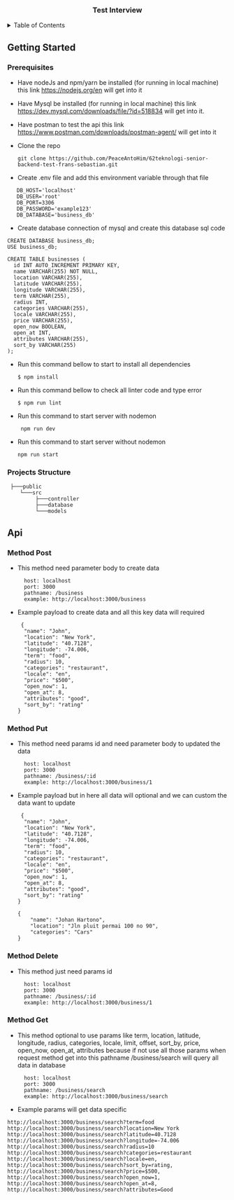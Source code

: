 <a name="readme-top"></a>

<!-- PROJECT LOGO -->
<br />
<div align="center">

<h3 align="center">Test Interview</h3>

</div>

<!-- TABLE OF CONTENTS -->
<details>
  <summary>Table of Contents</summary>
  <ol>
    <li>
      <a href="#getting-started">Getting Started</a>
      <ul>
        <li><a href="#prerequisites">Prerequisites</a></li>
        <li><a href="#projects-structure">Projects structure</a></li>
      </ul>
    </li>
    <li>
      <a href="#api">API</a>
         <ul>
            <li>
               <a href="#method-post">Method Post</a>
            </li>
            <li>
                <a href="#method-put">Method Put</a>
            </li>
            <li>
                <a href="#method-delete">Method Delete</a>
            </li>
            <li>
               <a href="#method-get">Method Get</a>
            </li>
         </ul>
    </li>
  </ol>
</details>

<!-- ABOUT THE PROJECT -->

<!-- GETTING STARTED -->

## Getting Started

### Prerequisites

- Have nodeJs and npm/yarn be installed (for running in local machine) this link https://nodejs.org/en will get into it
- Have Mysql be installed (for running in local machine) this link https://dev.mysql.com/downloads/file/?id=518834 will get into it.
- Have postman to test the api this link https://www.postman.com/downloads/postman-agent/ will get into it


- Clone the repo
  ```
  git clone https://github.com/PeaceAntoHim/62teknologi-senior-backend-test-frans-sebastian.git
   ```

- Create .env file and add this environment variable through that file
```
   DB_HOST='localhost'
   DB_USER='root'
   DB_PORT=3306
   DB_PASSWORD='example123'
   DB_DATABASE='business_db'
```

- Create database connection of mysql and create this database sql code
```
CREATE DATABASE business_db;
USE business_db;

CREATE TABLE businesses (
  id INT AUTO_INCREMENT PRIMARY KEY,
  name VARCHAR(255) NOT NULL,
  location VARCHAR(255),
  latitude VARCHAR(255),
  longitude VARCHAR(255),
  term VARCHAR(255),
  radius INT,
  categories VARCHAR(255),
  locale VARCHAR(255),
  price VARCHAR(255),
  open_now BOOLEAN,
  open_at INT,
  attributes VARCHAR(255),
  sort_by VARCHAR(255)
);
```
  

- Run this command bellow to start to install all dependencies

  ```
  $ npm install
  ```

- Run this command bellow to check all linter code and type error 
   ```
   $ npm run lint
   ```

- Run this command to start server with nodemon
  ```
   npm run dev
  ```

- Run this command to start server without nodemon
  ```
  npm run start
  ```



### Projects Structure
```
 ├───public
    └───src
         ├───controller
         ├───database
         └───models
```

## Api

### Method Post
- This method need parameter body to create data
  ```
    host: localhost
    port: 3000
    pathname: /business
    example: http://localhost:3000/business
  ```
- Example payload to create data and all this key data will required
  ```
   {
    "name": "John",
    "location": "New York",
    "latitude": "40.7128",
    "longitude": -74.006,
    "term": "food",
    "radius": 10,
    "categories": "restaurant",
    "locale": "en",
    "price": "$500",
    "open_now": 1,
    "open_at": 8,
    "attributes": "good",
    "sort_by": "rating"
  }
  ```
### Method Put

- This method need params id and need parameter body to updated the data
  ```
    host: localhost
    port: 3000
    pathname: /business/:id
    example: http://localhost:3000/business/1
  ```

- Example payload but in here all data will optional and we can custom the data want to update
  ```
   {
    "name": "John",
    "location": "New York",
    "latitude": "40.7128",
    "longitude": -74.006,
    "term": "food",
    "radius": 10,
    "categories": "restaurant",
    "locale": "en",
    "price": "$500",
    "open_now": 1,
    "open_at": 8,
    "attributes": "good",
    "sort_by": "rating"
  }
  ```
  ```
  {
      "name": "Johan Hartono", 
      "location": "Jln pluit permai 100 no 90", 
      "categories": "Cars"     
  }
  ```

### Method Delete

- This method just need params id 
  ```
    host: localhost
    port: 3000
    pathname: /business/:id
    example: http://localhost:3000/business/1
  ```

### Method Get

- This method optional to use params like term, location, latitude, longitude, radius, categories, locale, limit, offset, sort_by, price, open_now, open_at, attributes because if not use all those params when request method get into 
this pathname /business/search will query all data in database
  ```
    host: localhost
    port: 3000
    pathname: /business/search
    example: http://localhost:3000/business/search
  ```
- Example params will get data specific

```
http://localhost:3000/business/search?term=food
http://localhost:3000/business/search?location=New York
http://localhost:3000/business/search?latitude=40.7128 
http://localhost:3000/business/search?longitude=-74.006 
http://localhost:3000/business/search?radius=10
http://localhost:3000/business/search?categories=restaurant
http://localhost:3000/business/search?locale=en, 
http://localhost:3000/business/search?sort_by=rating,
http://localhost:3000/business/search?price=$500, 
http://localhost:3000/business/search?open_now=1, 
http://localhost:3000/business/search?open_at=8, 
http://localhost:3000/business/search?attributes=Good
```